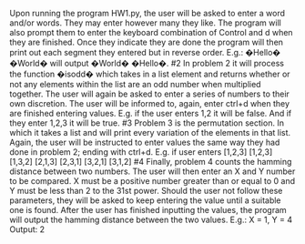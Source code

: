 Upon running the program HW1.py, the user will be asked to enter a word and/or words. They may enter however many they like. The program will also prompt them to enter the keyboard combination of Control and d when they are finished. Once they indicate they are done the program will then print out each segment they entered but in reverse order. E.g.: �Hello� �World� will output �World� �Hello�.
#2 In problem 2 it will process the function �isodd� which takes in a list element and returns whether or not any elements within the list are an odd number when multiplied together. The user will again be asked to enter a series of numbers to their own discretion. The user will be informed to, again, enter ctrl+d when they are finished entering values. E.g. if the user enters 1,2 it will be false. And if they enter 1,2,3 it will be true.
#3 Problem 3 is the permutation section. In which it takes a list and will print every variation of the elements in that list. Again, the user will be instructed to enter values the same way they had done in problem 2; ending with ctrl+d. E.g. if user enters [1,2,3]
[1,2,3]
[1,3,2]
[2,1,3]
[2,3,1]
[3,2,1]
[3,1,2]
#4 Finally, problem 4 counts the hamming distance between two numbers. The user will then enter an X and Y number to be compared. X must be a positive number greater than or equal to 0 and Y must be less than 2 to the 31st power. Should the user not follow these parameters, they will be asked to keep entering the value until a suitable one is found. After the user has finished inputting the values, the program will output the hamming distance between the two values. E.g.: X = 1, Y = 4 Output: 2
